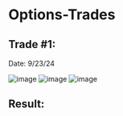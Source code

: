 # Options-Trades


## Trade #1: 
Date: 9/23/24

![image](https://github.com/user-attachments/assets/ae74f980-8231-4557-8514-c2f13368a982)
![image](https://github.com/user-attachments/assets/9eadd58e-c9a1-4e39-89c3-d4319afc9d16)
![image](https://github.com/user-attachments/assets/dcf657a1-9afc-4bfe-aae1-8350b8725bbe)


## Result:



